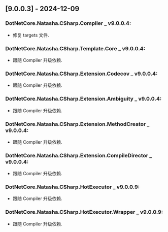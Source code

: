 <!--
This project adheres to [Semantic Versioning](https://semver.org).
Note: In this file, do not use the hard wrap in the middle of a sentence for compatibility with GitHub comment style markdown rendering.

发布日志节点案例格式如下(支持多版本发布):

Example:

## [9.0.0.0] - 2024-11-13 

### DotNetCore.Natasha.CSharp.Compiler _ v9.0.0.1:
- 增加私有操作系列 API.
- 升级 Roslyn 依赖.
- 优化异常报告，增加 GetException API 以便在编译周期外获取异常.
- 增加复用系列 API.
- 增加重复编译时文件命名策略.
- 优化 API 注释.
- "Domain" 系列 API 重命名为 "LoadContext".
- 优化 编译级别 API, 使用编译级别是更容易看懂.
- 增加链式初始化器.

### DotNetCore.Natasha.CSharp.Template.Core _ v9.0.0.1:
- 跟随 Compiler 升级依赖.

### DotNetCore.Natasha.CSharp.Extension.Codecov _ v9.0.0.1:
- 跟随 Compiler 升级依赖.

### DotNetCore.Natasha.CSharp.Extension.Ambiguity _ v9.0.0.1:
- 跟随 Compiler 升级依赖.

### DotNetCore.Natasha.CSharp.Extension.MethodCreator _ v9.0.0.1:
- 发布 便捷动态方法编译模板.
- 跟随其他扩展库版本号发布.

### DotNetCore.Natasha.CSharp.Extension.CompileDirector _ v9.0.0.1:
- 编译导演，每次编译学习并保留有用的 using code.
- 跟随其他扩展库版本号发布.

### DotNetCore.Natasha.CSharp.Compiler.Domain _ v9.0.0.1:
- 跟随其他扩展库版本号发布.

### DotNetCore.Natasha.Domain _ v9.0.0.1:
- 跟随其他扩展库版本号发布.

### DotNetCore.Natasha.DynamicLoad.Base _ v9.0.0.1:
- 跟随其他扩展库版本号发布.

### DotNetCore.Natasha.CSharp.HotExecutor _ v9.0.0.1:
- 基于 Natasha 的热执行，允许程序在运行时更改代码，并输出新的结果.
- 跟随其他扩展库版本号发布.

### DotNetCore.Natasha.CSharp.HotExecutor.SG _ v9.0.0.1:
- 热执行的 SG 扩展库.
- 跟随其他扩展库版本号发布.

### DotNetCore.Natasha.CSharp.Template.Core _ v9.0.0.3:
- 跟随 Compiler 升级依赖.

### DotNetCore.Natasha.CSharp.Extension.Codecov _ v9.0.0.3:
- 跟随 Compiler 升级依赖.

### DotNetCore.Natasha.CSharp.Extension.Ambiguity _ v9.0.0.3:
- 跟随 Compiler 升级依赖.

### DotNetCore.Natasha.CSharp.Extension.MethodCreator _ v9.0.0.3:
- 跟随 Compiler 升级依赖.

### DotNetCore.Natasha.CSharp.Extension.CompileDirector _ v9.0.0.3:
- 跟随 Compiler 升级依赖.

### DotNetCore.Natasha.CSharp.HotExecutor _ v9.0.0.7:
- 跟随 Compiler 升级依赖.

### DotNetCore.Natasha.CSharp.HotExecutor.Wrapper _ v9.0.0.8:
- 跟随 Compiler 升级依赖.
-->

## [9.0.0.3] - 2024-12-09 

### DotNetCore.Natasha.CSharp.Compiler _ v9.0.0.4:
- 修复 targets 文件.

### DotNetCore.Natasha.CSharp.Template.Core _ v9.0.0.4:
- 跟随 Compiler 升级依赖.

### DotNetCore.Natasha.CSharp.Extension.Codecov _ v9.0.0.4:
- 跟随 Compiler 升级依赖.

### DotNetCore.Natasha.CSharp.Extension.Ambiguity _ v9.0.0.4:
- 跟随 Compiler 升级依赖.

### DotNetCore.Natasha.CSharp.Extension.MethodCreator _ v9.0.0.4:
- 跟随 Compiler 升级依赖.

### DotNetCore.Natasha.CSharp.Extension.CompileDirector _ v9.0.0.4:
- 跟随 Compiler 升级依赖.

### DotNetCore.Natasha.CSharp.HotExecutor _ v9.0.0.9:
- 跟随 Compiler 升级依赖.

### DotNetCore.Natasha.CSharp.HotExecutor.Wrapper _ v9.0.0.9:
- 跟随 Compiler 升级依赖.





